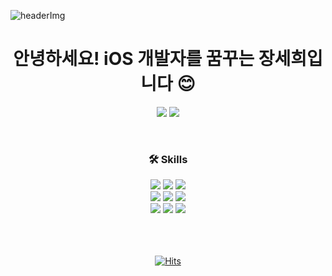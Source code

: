 ![headerImg](https://github.com/julia8024/julia8024/assets/79641953/701d0349-c82e-4363-8512-b09d0325ba94)

<div align="center">


# 안녕하세요! iOS 개발자를 꿈꾸는 장세희입니다 :blush:

<a href="https://www.instagram.com/julia._.activity/" target="_blank"><img src="https://img.shields.io/badge/Instagram-E4405F?style=for-the-badge&logo=Instagram&logoColor=ffffff"/></a>
<a href="https://julia8024.notion.site/bf8cbbba07fd4b0aa60fa915702af25b?pvs=4" target="_blank"><img src="https://img.shields.io/badge/Portfolio-000000?style=for-the-badge&logo=Notion&logoColor=ffffff"/></a>


<br>

### 🛠 Skills

<img src="https://img.shields.io/badge/Swift-F05138?style=for-the-badge&logo=Swift&logoColor=ffffff"/>
<img src="https://img.shields.io/badge/Python-3776AB?style=for-the-badge&logo=Python&logoColor=ffffff"/>
<img src="https://img.shields.io/badge/JavaScript-F7DF1E?style=for-the-badge&logo=JavaScript&logoColor=ffffff"/>
<br>
<img src="https://img.shields.io/badge/HTML5-E34F26?style=for-the-badge&logo=HTML5&logoColor=ffffff"/>
<img src="https://img.shields.io/badge/CSS3-1572B6?style=for-the-badge&logo=CSS3&logoColor=ffffff"/>
<img src="https://img.shields.io/badge/Adobe XD-FF61F6?style=for-the-badge&logo=Adobe XD&logoColor=ffffff"/>
<br>
<img src="https://img.shields.io/badge/Adobe Illustrator-FF9A00?style=for-the-badge&logo=Adobe Illustrator&logoColor=ffffff"/>
<img src="https://img.shields.io/badge/Figma-F24E1E?style=for-the-badge&logo=Figma&logoColor=ffffff"/>
<img src="https://img.shields.io/badge/Blender-F5792A?style=for-the-badge&logo=Blender&logoColor=ffffff"/>


<br>
<br>
<br>
<br>

[![Hits](https://hits.seeyoufarm.com/api/count/incr/badge.svg?url=https%3A%2F%2Fgithub.com%2Fjulia8024%2Fhit-counter&count_bg=%23FF5C70&title_bg=%23000000&icon=pinboard.svg&icon_color=%23FFFFFF&title=HITS&edge_flat=true)](https://hits.seeyoufarm.com)


</div>
